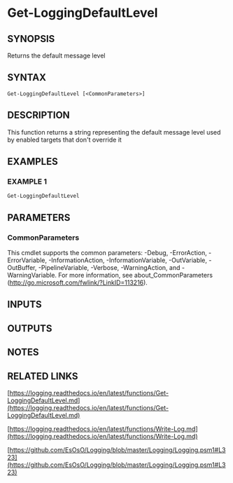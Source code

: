 # Get-LoggingDefaultLevel

## SYNOPSIS
Returns the default message level

## SYNTAX

```
Get-LoggingDefaultLevel [<CommonParameters>]
```

## DESCRIPTION
This function returns a string representing the default message level used by enabled targets that don't override it

## EXAMPLES

### EXAMPLE 1
```
Get-LoggingDefaultLevel
```

## PARAMETERS

### CommonParameters
This cmdlet supports the common parameters: -Debug, -ErrorAction, -ErrorVariable, -InformationAction, -InformationVariable, -OutVariable, -OutBuffer, -PipelineVariable, -Verbose, -WarningAction, and -WarningVariable.
For more information, see about_CommonParameters (http://go.microsoft.com/fwlink/?LinkID=113216).

## INPUTS

## OUTPUTS

## NOTES

## RELATED LINKS

[https://logging.readthedocs.io/en/latest/functions/Get-LoggingDefaultLevel.md](https://logging.readthedocs.io/en/latest/functions/Get-LoggingDefaultLevel.md)

[https://logging.readthedocs.io/en/latest/functions/Write-Log.md](https://logging.readthedocs.io/en/latest/functions/Write-Log.md)

[https://github.com/EsOsO/Logging/blob/master/Logging/Logging.psm1#L323](https://github.com/EsOsO/Logging/blob/master/Logging/Logging.psm1#L323)

